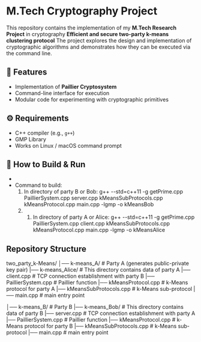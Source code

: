 # M.Tech Cryptography Project

This repository contains the implementation of my **M.Tech Research Project** in cryptography **Efficient and secure two-party k-means clustering protocol**
The project explores the design and implementation of cryptographic algorithms and demonstrates how they can be executed via the command line.


## 🔑 Features
- Implementation of **Paillier Cryptosystem**
- Command-line interface for execution
- Modular code for experimenting with cryptographic primitives

## ⚙️ Requirements
- C++ compiler (e.g., `g++`)  
- GMP Library 
- Works on Linux / macOS command prompt

## 🚀 How to Build & Run
- 
- Command to build: 
  1. In directory of party B or Bob: g++ --std=c++11 -g getPrime.cpp PaillierSystem.cpp server.cpp kMeansSubProtocols.cpp kMeansProtocol.cpp main.cpp -lgmp -o kMeansBob
  2. 1. In directory of party A or Alice: g++ --std=c++11 -g getPrime.cpp PaillierSystem.cpp client.cpp kMeansSubProtocols.cpp kMeansProtocol.cpp main.cpp -lgmp -o kMeansAlice

## Repository Structure 
two_party_k-Means/
│── k-means_A/                 # Party A (generates public-private key pair)
    |── k-means_Alice/         # This directory contains data of party A
    |── client.cpp             # TCP connection establishment with party B
    |── PaillierSystem.cpp     # Paillier function
    |── kMeansProtocol.cpp     # k-Means protocol for party A
    |── kMeansSubProtocols.cpp # k-Means sub-protocol
    |── main.cpp               # main entry point
    
│── k-means_B/                 # Party B
    |── k-means_Bob/           # This directory contains data of party B
    |── server.cpp             # TCP connection establishment with party A
    |── PaillierSystem.cpp     # Paillier function
    |── kMeansProtocol.cpp     # k-Means protocol for party B
    |── kMeansSubProtocols.cpp # k-Means sub-protocol
    |── main.cpp               # main entry point









